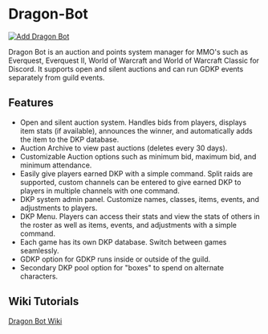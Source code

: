 # Dragon-Bot

[![Add Dragon Bot](https://img.shields.io/badge/Add%20Dragon%20Bot-Invite-blueviolet?style=for-the-badge&logo=discord)](https://discord.com/oauth2/authorize?client_id=1130004692525658112&scope=bot)

Dragon Bot is an auction and points system manager for MMO's such as Everquest, Everquest II, World of Warcraft and World of Warcraft Classic for Discord.  It supports open and silent auctions and can run GDKP events separately from guild events.

## Features

- Open and silent auction system.  Handles bids from players, displays item stats (if available), announces the winner, and automatically adds the item to the DKP database.
- Auction Archive to view past auctions (deletes every 30 days).
- Customizable Auction options such as minimum bid, maximum bid, and minimum attendance.
- Easily give players earned DKP with a simple command.  Split raids are supported, custom channels can be entered to give earned DKP to players in multiple channels with one command.
- DKP system admin panel.  Customize names, classes, items, events, and adjustments to players.
- DKP Menu. Players can access their stats and view the stats of others in the roster as well as items, events, and adjustments with a simple command.
- Each game has its own DKP database.  Switch between games seamlessly.
- GDKP option for GDKP runs inside or outside of the guild.
- Secondary DKP pool option for "boxes" to spend on alternate characters.

## Wiki Tutorials
[Dragon Bot Wiki](https://github.com/madruk20/Dragon-Bot/wiki)
